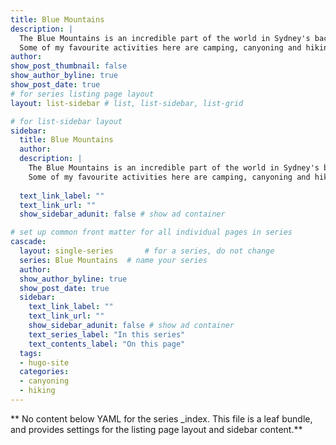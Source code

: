 ```yaml
---
title: Blue Mountains
description: |
  The Blue Mountains is an incredible part of the world in Sydney's backyard.
  Some of my favourite activities here are camping, canyoning and hiking
author:
show_post_thumbnail: false
show_author_byline: true
show_post_date: true
# for series listing page layout
layout: list-sidebar # list, list-sidebar, list-grid

# for list-sidebar layout
sidebar: 
  title: Blue Mountains
  author: 
  description: |
    The Blue Mountains is an incredible part of the world in Sydney's backyard.
    Some of my favourite activities here are camping, canyoning and hiking. 
    
  text_link_label: ""
  text_link_url: ""
  show_sidebar_adunit: false # show ad container

# set up common front matter for all individual pages in series
cascade:
  layout: single-series       # for a series, do not change
  series: Blue Mountains  # name your series
  author: 
  show_author_byline: true
  show_post_date: true
  sidebar:
    text_link_label: ""
    text_link_url: ""
    show_sidebar_adunit: false # show ad container
    text_series_label: "In this series" 
    text_contents_label: "On this page" 
  tags:
  - hugo-site
  categories:
  - canyoning
  - hiking
---
```


** No content below YAML for the series _index. This file is a leaf bundle, and provides settings for the listing page layout and sidebar content.**
